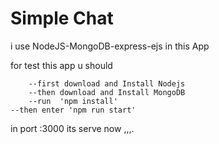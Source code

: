 Simple  Chat
===================

i use NodeJS-MongoDB-express-ejs in this App

for test this app u should

		--first download and Install Nodejs
		--then download and Install MongoDB 
		--run  'npm install' 
    --then enter 'npm run start'

in port :3000 its serve now ,,,.
